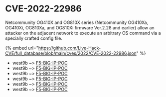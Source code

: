 # CVE-2022-22986

Netcommunity OG410X and OG810X series (Netcommunity OG410Xa, OG410Xi, OG810Xa, and OG810Xi firmware Ver.2.28 and earlier) allow an attacker on the adjacent network to execute an arbitrary OS command via a specially crafted config file.

{% embed url="https://github.com/Live-Hack-CVE/full_database/blob/main/cves/2022/CVE-2022-22986.json" %}


* west9b ~> [F5-BIG-IP-POC](https://www.alice-snow.ru/2022/database/cve-2022-22986/f5-big-ip-poc-west9b)
* west9b ~> [F5-BIG-IP-POC](https://www.alice-snow.ru/2022/database/cve-2022-22986/f5-big-ip-poc-west9b)
* west9b ~> [F5-BIG-IP-POC](https://www.alice-snow.ru/2022/database/cve-2022-22986/f5-big-ip-poc-west9b)
* west9b ~> [F5-BIG-IP-POC](https://www.alice-snow.ru/2022/database/cve-2022-22986/f5-big-ip-poc-west9b)
* west9b ~> [F5-BIG-IP-POC](https://www.alice-snow.ru/2022/database/cve-2022-22986/f5-big-ip-poc-west9b)
* west9b ~> [F5-BIG-IP-POC](https://www.alice-snow.ru/2022/database/cve-2022-22986/f5-big-ip-poc-west9b)